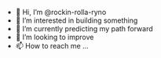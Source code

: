 - 👋 Hi, I’m @rockin-rolla-ryno
- 👀 I’m interested in building something
- 🌱 I’m currently predicting my path forward
- 💞️ I’m looking to improve
- 📫 How to reach me ... 

<!---
rockin-rolla-ryno/rockin-rolla-ryno is a ✨ special ✨ repository because its `README.md` (this file) appears on your GitHub profile.
You can click the Preview link to take a look at your changes.
--->

